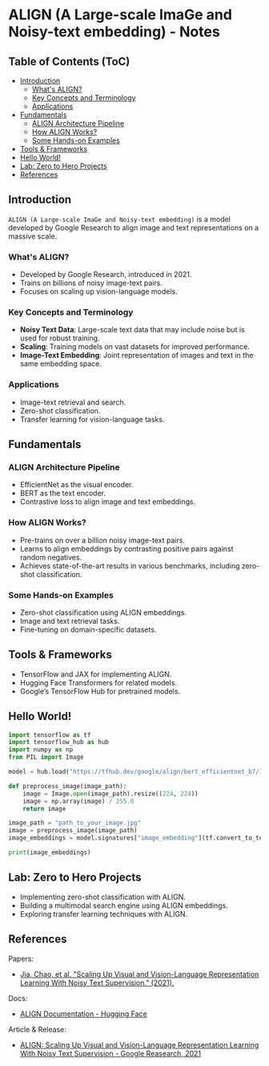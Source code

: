 # ALIGN (A Large-scale ImaGe and Noisy-text embedding) - Notes

## Table of Contents (ToC)
  - [Introduction](#introduction)
    - [What's ALIGN?](#whats-align)
    - [Key Concepts and Terminology](#key-concepts-and-terminology)
    - [Applications](#applications)
  - [Fundamentals](#fundamentals)
    - [ALIGN Architecture Pipeline](#align-architecture-pipeline)
    - [How ALIGN Works?](#how-align-works)
    - [Some Hands-on Examples](#some-hands-on-examples)
  - [Tools \& Frameworks](#tools--frameworks)
  - [Hello World!](#hello-world)
  - [Lab: Zero to Hero Projects](#lab-zero-to-hero-projects)
  - [References](#references)

## Introduction
`ALIGN (A Large-scale ImaGe and Noisy-text embedding)` is a model developed by Google Research to align image and text representations on a massive scale.

### What's ALIGN?
- Developed by Google Research, introduced in 2021.
- Trains on billions of noisy image-text pairs.
- Focuses on scaling up vision-language models.

### Key Concepts and Terminology
- **Noisy Text Data**: Large-scale text data that may include noise but is used for robust training.
- **Scaling**: Training models on vast datasets for improved performance.
- **Image-Text Embedding**: Joint representation of images and text in the same embedding space.

### Applications
- Image-text retrieval and search.
- Zero-shot classification.
- Transfer learning for vision-language tasks.

## Fundamentals

### ALIGN Architecture Pipeline
- EfficientNet as the visual encoder.
- BERT as the text encoder.
- Contrastive loss to align image and text embeddings.

### How ALIGN Works?
- Pre-trains on over a billion noisy image-text pairs.
- Learns to align embeddings by contrasting positive pairs against random negatives.
- Achieves state-of-the-art results in various benchmarks, including zero-shot classification.

### Some Hands-on Examples
- Zero-shot classification using ALIGN embeddings.
- Image and text retrieval tasks.
- Fine-tuning on domain-specific datasets.

## Tools & Frameworks
- TensorFlow and JAX for implementing ALIGN.
- Hugging Face Transformers for related models.
- Google’s TensorFlow Hub for pretrained models.

## Hello World!

```python
import tensorflow as tf
import tensorflow_hub as hub
import numpy as np
from PIL import Image

model = hub.load("https://tfhub.dev/google/align/bert_efficientnet_b7/1")

def preprocess_image(image_path):
    image = Image.open(image_path).resize((224, 224))
    image = np.array(image) / 255.0
    return image

image_path = "path_to_your_image.jpg"
image = preprocess_image(image_path)
image_embeddings = model.signatures["image_embedding"](tf.convert_to_tensor([image]))

print(image_embeddings)
```

## Lab: Zero to Hero Projects
- Implementing zero-shot classification with ALIGN.
- Building a multimodal search engine using ALIGN embeddings.
- Exploring transfer learning techniques with ALIGN.

## References

Papers:
- [Jia, Chao, et al. "Scaling Up Visual and Vision-Language Representation Learning With Noisy Text Supervision." (2021).](https://arxiv.org/pdf/2102.05918)

Docs:
- [ALIGN Documentation - Hugging Face](https://huggingface.co/docs/transformers/model_doc/align)

Article & Release:
- [ALIGN: Scaling Up Visual and Vision-Language Representation Learning With Noisy Text Supervision - Google Reasearch, 2021](https://research.google/blog/align-scaling-up-visual-and-vision-language-representation-learning-with-noisy-text-supervision/)
